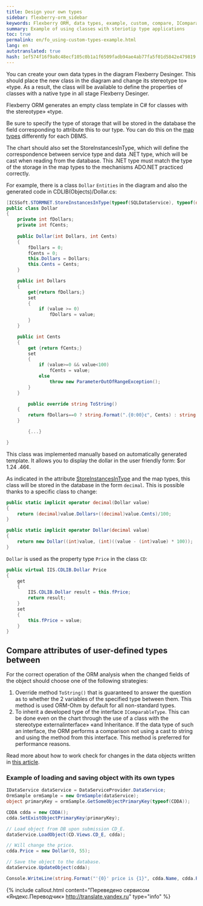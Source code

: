 ```yaml
---
title: Design your own types
sidebar: flexberry-orm_sidebar
keywords: Flexberry ORM, data types, example, custom, compare, IComparableType
summary: Example of using classes with steriotip type applications
toc: true
permalink: en/fo_using-custom-types-example.html
lang: en
autotranslated: true
hash: 1ef574f16f9a8c48ecf105c0b1a1f6509fadb94ae4ab77fa5f01d5842e479819
---
```


You can create your own data types in the diagram Flexberry Desinger. This should place the new class in the diagram and change its stereotype to» «type. As a result, the class will be available to define the properties of classes with a native type in all stage Flexberry Desinger.

Flexberry ORM generates an empty class template in C# for classes with the stereotype» «type.

Be sure to specify the type of storage that will be stored in the database the field corresponding to attribute this to our type. You can do this on the [map types](fd_types-map.html) differently for each DBMS.

The chart should also set the StoreInstancesInType, which will define the correspondence between service type and data .NET type, which will be cast when reading from the database. This .NET type must match the type of the storage in the map types to the mechanisms ADO.NET practiced correctly.

For example, there is a class `Dollar` `Entities` in the diagram and also the generated code in CDLIB(Objects)/Dollar.cs:

```csharp
[ICSSoft.STORMNET.StoreInstancesInType(typeof(SQLDataService), typeof(decimal))]
public class Dollar
{
    private int fDollars;
    private int fCents;
    
    public Dollar(int Dollars, int Cents)
    {
        fDollars = 0;
        fCents = 0;
        this.Dollars = Dollars;
        this.Cents = Cents;
    }

    public int Dollars 
    {
        get{return fDollars;}
        set 
        {
            if (value >= 0) 
                fDollars = value; 
        }
    }

    public int Cents
    {
        get {return fCents;}
        set
        {
            if (value>=0 && value<100)
                fCents = value;
            else
                throw new ParameterOutOfRangeException();
        }
    }

        public override string ToString()
    {
        return fDollars==0 ? string.Format(".{0:00}¢", Cents) : string.Format("${0}.{1:00}", Dollars, Cents) ;
    }

        {...}

}
```

This class was implemented manually based on automatically generated template. It allows you to display the dollar in the user friendly form: $or 1.24 .46¢.

As indicated in the attribute [StoreInstancesInType](fo_convert-type-property.html) and the map types, this class will be stored in the database in the form `decimal`. This is possible thanks to a specific class to change:

```csharp
public static implicit operator decimal(Dollar value)
{
    return (decimal)value.Dollars+((decimal)value.Cents)/100;
}

public static implicit operator Dollar(decimal value)
{
    return new Dollar((int)value, (int)((value - (int)value) * 100));
}
```

`Dollar` is used as the property type `Price` in the class `CD`:

```csharp
public virtual IIS.CDLIB.Dollar Price
{
    get
    {
        IIS.CDLIB.Dollar result = this.fPrice;
        return result;
    }
    set
    {
        this.fPrice = value;
    }
}
```

## Compare attributes of user-defined types between

For the correct operation of the ORM analysis when the changed fields of the object should choose one of the following strategies:

1. Override method `ToString()` that is guaranteed to answer the question as to whether the 2 variables of the specified type between them. This method is used ORM-Ohm by default for all non-standard types.
2. To inherit a developed type of the interface `IComparableType`. This can be done even on the chart through the use of a class with the stereotype externalinterface» «and Inheritance. If the data type of such an interface, the ORM performs a comparison not using a cast to string and using the method from this interface. This method is preferred for performance reasons.

Read more about how to work check for changes in the data objects written in [this article](fo_object-status.html).

### Example of loading and saving object with its own types

```csharp
IDataService dataService = DataServiceProvider.DataService;
OrmSample ormSample = new OrmSample(dataService);
object primaryKey = ormSample.GetSomeObjectPrimaryKey(typeof(CDDA));

CDDA cdda = new CDDA();
cdda.SetExistObjectPrimaryKey(primaryKey);

// Load object from DB upon submission CD_E. 
dataService.LoadObject(CD.Views.CD_E, cdda);

// Will change the price. 
cdda.Price = new Dollar(0, 55);

// Save the object to the database. 
dataService.UpdateObject(cdda);

Console.WriteLine(string.Format("'{0}' price is {1}", cdda.Name, cdda.Price));
```



{% include callout.html content="Переведено сервисом «Яндекс.Переводчик» <http://translate.yandex.ru>" type="info" %}